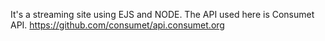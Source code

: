 It's a streaming site using EJS and NODE. The API used here is Consumet API. 
https://github.com/consumet/api.consumet.org
